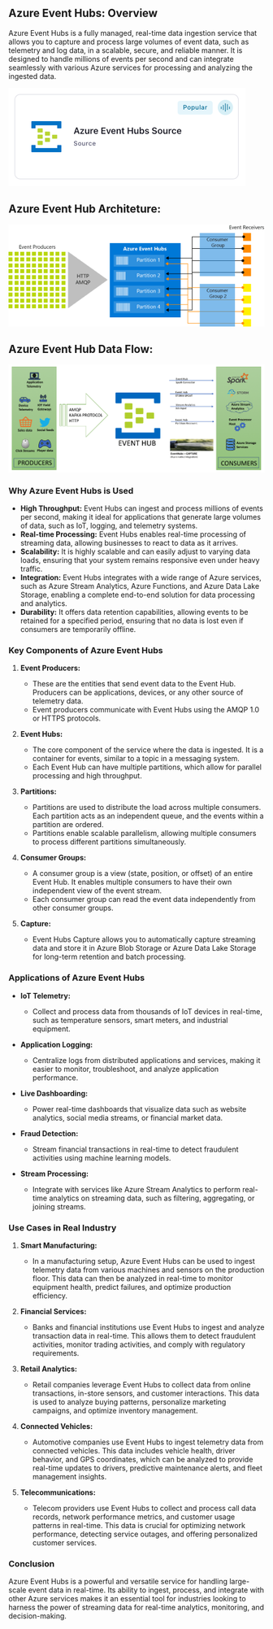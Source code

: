 ## Azure Event Hubs: Overview

Azure Event Hubs is a fully managed, real-time data ingestion service that allows you to capture and process large volumes of event data, such as telemetry and log data, in a scalable, secure, and reliable manner. It is designed to handle millions of events per second and can integrate seamlessly with various Azure services for processing and analyzing the ingested data.

![Solution Architecture](Assests/Event%20Hubs.png)

## Azure Event Hub Architeture:

![Solution Architecture](Assests/event_hubs_architecture.png)

## Azure Event Hub Data Flow:

![Solution Architecture](Assests/event_hub_data_flow.png)

### Why Azure Event Hubs is Used

- **High Throughput:** Event Hubs can ingest and process millions of events per second, making it ideal for applications that generate large volumes of data, such as IoT, logging, and telemetry systems.
- **Real-time Processing:** Event Hubs enables real-time processing of streaming data, allowing businesses to react to data as it arrives.
- **Scalability:** It is highly scalable and can easily adjust to varying data loads, ensuring that your system remains responsive even under heavy traffic.
- **Integration:** Event Hubs integrates with a wide range of Azure services, such as Azure Stream Analytics, Azure Functions, and Azure Data Lake Storage, enabling a complete end-to-end solution for data processing and analytics.
- **Durability:** It offers data retention capabilities, allowing events to be retained for a specified period, ensuring that no data is lost even if consumers are temporarily offline.

### Key Components of Azure Event Hubs

1. **Event Producers:**
   - These are the entities that send event data to the Event Hub. Producers can be applications, devices, or any other source of telemetry data.
   - Event producers communicate with Event Hubs using the AMQP 1.0 or HTTPS protocols.

2. **Event Hubs:**
   - The core component of the service where the data is ingested. It is a container for events, similar to a topic in a messaging system.
   - Each Event Hub can have multiple partitions, which allow for parallel processing and high throughput.

3. **Partitions:**
   - Partitions are used to distribute the load across multiple consumers. Each partition acts as an independent queue, and the events within a partition are ordered.
   - Partitions enable scalable parallelism, allowing multiple consumers to process different partitions simultaneously.

4. **Consumer Groups:**
   - A consumer group is a view (state, position, or offset) of an entire Event Hub. It enables multiple consumers to have their own independent view of the event stream.
   - Each consumer group can read the event data independently from other consumer groups.

5. **Capture:**
   - Event Hubs Capture allows you to automatically capture streaming data and store it in Azure Blob Storage or Azure Data Lake Storage for long-term retention and batch processing.

### Applications of Azure Event Hubs

- **IoT Telemetry:**
  - Collect and process data from thousands of IoT devices in real-time, such as temperature sensors, smart meters, and industrial equipment.
  
- **Application Logging:**
  - Centralize logs from distributed applications and services, making it easier to monitor, troubleshoot, and analyze application performance.
  
- **Live Dashboarding:**
  - Power real-time dashboards that visualize data such as website analytics, social media streams, or financial market data.
  
- **Fraud Detection:**
  - Stream financial transactions in real-time to detect fraudulent activities using machine learning models.
  
- **Stream Processing:**
  - Integrate with services like Azure Stream Analytics to perform real-time analytics on streaming data, such as filtering, aggregating, or joining streams.

### Use Cases in Real Industry

1. **Smart Manufacturing:**
   - In a manufacturing setup, Azure Event Hubs can be used to ingest telemetry data from various machines and sensors on the production floor. This data can then be analyzed in real-time to monitor equipment health, predict failures, and optimize production efficiency.

2. **Financial Services:**
   - Banks and financial institutions use Event Hubs to ingest and analyze transaction data in real-time. This allows them to detect fraudulent activities, monitor trading activities, and comply with regulatory requirements.

3. **Retail Analytics:**
   - Retail companies leverage Event Hubs to collect data from online transactions, in-store sensors, and customer interactions. This data is used to analyze buying patterns, personalize marketing campaigns, and optimize inventory management.

4. **Connected Vehicles:**
   - Automotive companies use Event Hubs to ingest telemetry data from connected vehicles. This data includes vehicle health, driver behavior, and GPS coordinates, which can be analyzed to provide real-time updates to drivers, predictive maintenance alerts, and fleet management insights.

5. **Telecommunications:**
   - Telecom providers use Event Hubs to collect and process call data records, network performance metrics, and customer usage patterns in real-time. This data is crucial for optimizing network performance, detecting service outages, and offering personalized customer services.

### Conclusion

Azure Event Hubs is a powerful and versatile service for handling large-scale event data in real-time. Its ability to ingest, process, and integrate with other Azure services makes it an essential tool for industries looking to harness the power of streaming data for real-time analytics, monitoring, and decision-making.

